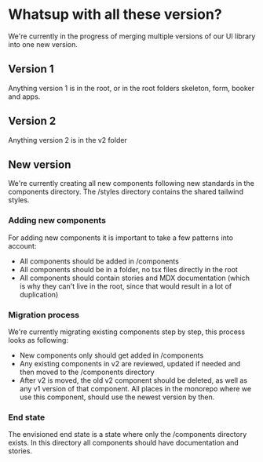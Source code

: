 # Whatsup with all these version?

We're currently in the progress of merging multiple versions of our UI library into one new version.

## Version 1
Anything version 1 is in the root, or in the root folders skeleton, form, booker and apps.

## Version 2
Anything version 2 is in the v2 folder

## New version
We're currently creating all new components following new standards in the components directory. The /styles directory contains the shared tailwind styles.

### Adding new components
For adding new components it is important to take a few patterns into account:
* All components should be added in /components
* All components should be in a folder, no tsx files directly in the root
* All components should contain stories and MDX documentation (which is why they can't live in the root, since that would result in a lot of duplication)

### Migration process
We're currently migrating existing components step by step, this process looks as following:
* New components only should get added in /components
* Any existing components in v2 are reviewed, updated if needed and then moved to the /components directory
* After v2 is moved, the old v2 component should be deleted, as well as any v1 version of that component. All places in the monorepo where we use this component, should use the newest version by then.

### End state
The envisioned end state is a state where only the /components directory exists. In this directory all components should have documentation and stories.